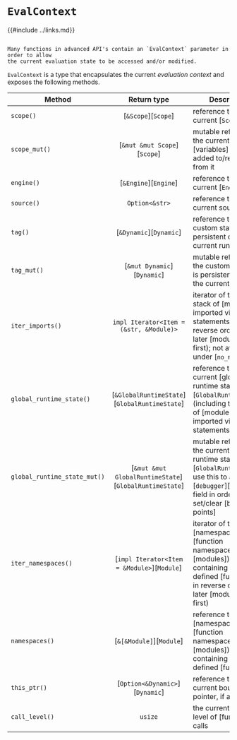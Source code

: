 `EvalContext`
=============

{{#include ../links.md}}

```admonish info.side.wide "Usage"

Many functions in advanced API's contain an `EvalContext` parameter in order to allow
the current evaluation state to be accessed and/or modified.
```

`EvalContext` is a type that encapsulates the current _evaluation context_ and exposes the following methods.

| Method                       |                      Return type                       | Description                                                                                                                                                             |
| ---------------------------- | :----------------------------------------------------: | ----------------------------------------------------------------------------------------------------------------------------------------------------------------------- |
| `scope()`                    |                  [`&Scope`][`Scope`]                   | reference to the current [`Scope`]                                                                                                                                      |
| `scope_mut()`                |              [`&mut &mut Scope`][`Scope`]              | mutable reference to the current [`Scope`]; [variables] can be added to/removed from it                                                                                 |
| `engine()`                   |                 [`&Engine`][`Engine`]                  | reference to the current [`Engine`]                                                                                                                                     |
| `source()`                   |                     `Option<&str>`                     | reference to the current source, if any                                                                                                                                 |
| `tag()`                      |                [`&Dynamic`][`Dynamic`]                 | reference to the custom state that is persistent during the current run                                                                                                 |
| `tag_mut()`                  |              [`&mut Dynamic`][`Dynamic`]               | mutable reference to the custom state that is persistent during the current run                                                                                         |
| `iter_imports()`             |        `impl Iterator<Item = (&str, &Module)>`         | iterator of the current stack of [modules] imported via [`import`] statements, in reverse order (i.e. later [modules] come first); not available under [`no_module`]    |
| `global_runtime_state()`     |     [`&GlobalRuntimeState`][`GlobalRuntimeState`]      | reference to the current [global runtime state][`GlobalRuntimeState`] (including the stack of [modules] imported via [`import`] statements)                             |
| `global_runtime_state_mut()` | [`&mut &mut GlobalRuntimeState`][`GlobalRuntimeState`] | mutable reference to the current [global runtime state][`GlobalRuntimeState`]; use this to access the [`debugger`][debugger] field in order to set/clear [break-points] |
| `iter_namespaces()`          |      [`impl Iterator<Item = &Module>`][`Module`]       | iterator of the [namespaces][function namespaces] (as [modules]) containing all script-defined [functions], in reverse order (i.e. later [modules] come first)          |
| `namespaces()`               |                [`&[&Module]`][`Module`]                | reference to the [namespaces][function namespaces] (as [modules]) containing all script-defined [functions]                                                             |
| `this_ptr()`                 |            [`Option<&Dynamic>`][`Dynamic`]             | reference to the current bound `this` pointer, if any                                                                                                                   |
| `call_level()`               |                        `usize`                         | the current nesting level of [function] calls                                                                                                                           |
